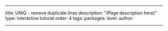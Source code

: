 ---

title: UNIQ - remove duplicate lines
description: "(Page description here)"
type: interactive tutorial
order: 4
tags: 
packages: 
level: 
author: 

---